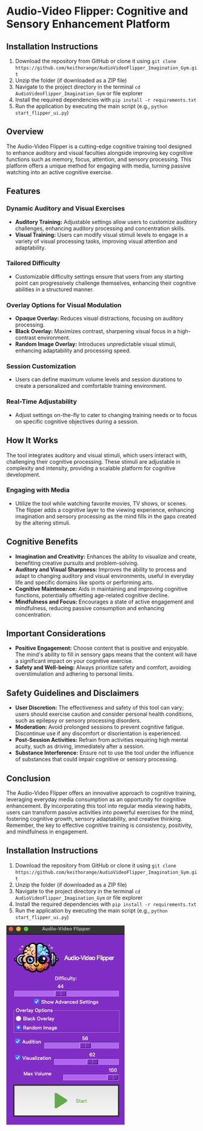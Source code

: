 # Audio-Video Flipper: Cognitive and Sensory Enhancement Platform


## Installation Instructions
1. Download the repository from GitHub or clone it using `git clone https://github.com/keithorange/AudioVideoFlipper_Imagination_Gym.git`
2. Unzip the folder (if downloaded as a ZIP file)
3. Navigate to the project directory in the terminal `cd AudioVideoFlipper_Imagination_Gym` or file explorer
4. Install the required dependencies with `pip install -r requirements.txt`
5. Run the application by executing the main script (e.g., `python start_flipper_ui.py`)


## Overview

The Audio-Video Flipper is a cutting-edge cognitive training tool designed to enhance auditory and visual faculties alongside improving key cognitive functions such as memory, focus, attention, and sensory processing. This platform offers a unique method for engaging with media, turning passive watching into an active cognitive exercise.

## Features

### Dynamic Auditory and Visual Exercises
- **Auditory Training:** Adjustable settings allow users to customize auditory challenges, enhancing auditory processing and concentration skills.
- **Visual Training:** Users can modify visual stimuli levels to engage in a variety of visual processing tasks, improving visual attention and adaptability.

### Tailored Difficulty
- Customizable difficulty settings ensure that users from any starting point can progressively challenge themselves, enhancing their cognitive abilities in a structured manner.

### Overlay Options for Visual Modulation
- **Opaque Overlay:** Reduces visual distractions, focusing on auditory processing.
- **Black Overlay:** Maximizes contrast, sharpening visual focus in a high-contrast environment.
- **Random Image Overlay:** Introduces unpredictable visual stimuli, enhancing adaptability and processing speed.

### Session Customization
- Users can define maximum volume levels and session durations to create a personalized and comfortable training environment.

### Real-Time Adjustability
- Adjust settings on-the-fly to cater to changing training needs or to focus on specific cognitive objectives during a session.

## How It Works

The tool integrates auditory and visual stimuli, which users interact with, challenging their cognitive processing. These stimuli are adjustable in complexity and intensity, providing a scalable platform for cognitive development.

### Engaging with Media
- Utilize the tool while watching favorite movies, TV shows, or scenes. The flipper adds a cognitive layer to the viewing experience, enhancing imagination and sensory processing as the mind fills in the gaps created by the altering stimuli.

## Cognitive Benefits
- **Imagination and Creativity:** Enhances the ability to visualize and create, benefiting creative pursuits and problem-solving.
- **Auditory and Visual Sharpness:** Improves the ability to process and adapt to changing auditory and visual environments, useful in everyday life and specific domains like sports or performing arts.
- **Cognitive Maintenance:** Aids in maintaining and improving cognitive functions, potentially offsetting age-related cognitive decline.
- **Mindfulness and Focus:** Encourages a state of active engagement and mindfulness, reducing passive consumption and enhancing concentration.

## Important Considerations
- **Positive Engagement:** Choose content that is positive and enjoyable. The mind's ability to fill in sensory gaps means that the content will have a significant impact on your cognitive exercise.
- **Safety and Well-being:** Always prioritize safety and comfort, avoiding overstimulation and adhering to personal limits.

## Safety Guidelines and Disclaimers
- **User Discretion:** The effectiveness and safety of this tool can vary; users should exercise caution and consider personal health conditions, such as epilepsy or sensory processing disorders.
- **Moderation:** Avoid prolonged sessions to prevent cognitive fatigue. Discontinue use if any discomfort or disorientation is experienced.
- **Post-Session Activities:** Refrain from activities requiring high mental acuity, such as driving, immediately after a session.
- **Substance Interference:** Ensure not to use the tool under the influence of substances that could impair cognitive or sensory processing.

## Conclusion

The Audio-Video Flipper offers an innovative approach to cognitive training, leveraging everyday media consumption as an opportunity for cognitive enhancement. By incorporating this tool into regular media viewing habits, users can transform passive activities into powerful exercises for the mind, fostering cognitive growth, sensory adaptability, and creative thinking. Remember, the key to effective cognitive training is consistency, positivity, and mindfulness in engagement.

## Installation Instructions
1. Download the repository from GitHub or clone it using `git clone https://github.com/keithorange/AudioVideoFlipper_Imagination_Gym.git`
2. Unzip the folder (if downloaded as a ZIP file)
3. Navigate to the project directory in the terminal `cd AudioVideoFlipper_Imagination_Gym` or file explorer
4. Install the required dependencies with `pip install -r requirements.txt`
5. Run the application by executing the main script (e.g., `python start_flipper_ui.py`)


![ui](ui_help.png)
